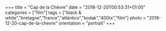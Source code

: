 +++
title = "Cap de la Chèvre"
date = "2018-12-20T00:53:31+01:00"
categories = ["film"]
tags = ["black & white","bretagne","france","atlántico","kodak","400tx","film"]
photo = "2018-12-20-cap-de-la-chevre"
orientation = "portrait"
+++
